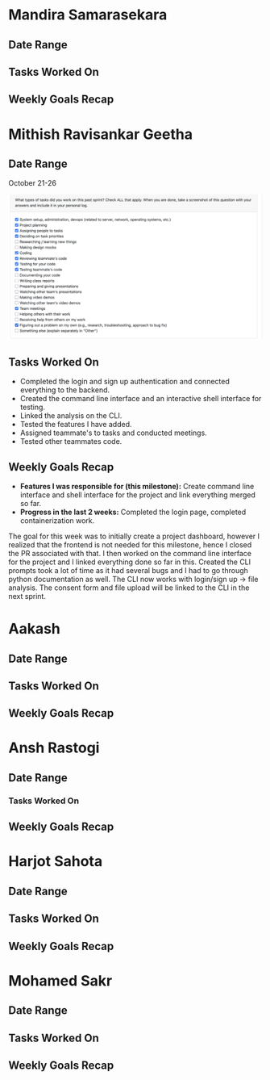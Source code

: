 # Mandira Samarasekara  
## Date Range  

## Tasks Worked On  

## Weekly Goals Recap  

# Mithish Ravisankar Geetha

## Date Range

October 21-26

![Mithish Peer Eval SS](images/MithishWeek8.jpg)

## Tasks Worked On

- Completed the login and sign up authentication and connected everything to the backend.
- Created the command line interface and an interactive shell interface for testing.
- Linked the analysis on the CLI.
- Tested the features I have added.
- Assigned teammate's to tasks and conducted meetings. 
- Tested other teammates code.
## Weekly Goals Recap

- **Features I was responsible for (this milestone):** Create command line interface and shell interface for the project and link everything merged so far. 
- **Progress in the last 2 weeks:** Completed the login page, completed containerization work.

The goal for this week was to initially create a project dashboard, however I realized that the frontend is not needed for this milestone, hence I closed the PR associated with that. I then worked on the command line interface for the project and I linked everything done so far in this. Created the CLI prompts took a lot of time as it had several bugs and I had to go through python documentation as well. The CLI now works with login/sign up -> file analysis. The consent form and file upload will be linked to the CLI in the next sprint. 


# Aakash  
## Date Range  

## Tasks Worked On  

## Weekly Goals Recap  

# Ansh Rastogi  
## Date Range  

### Tasks Worked On  

## Weekly Goals Recap  

# Harjot Sahota  
## Date Range  

## Tasks Worked On  

## Weekly Goals Recap  

# Mohamed Sakr  
## Date Range  

## Tasks Worked On  

## Weekly Goals Recap  
